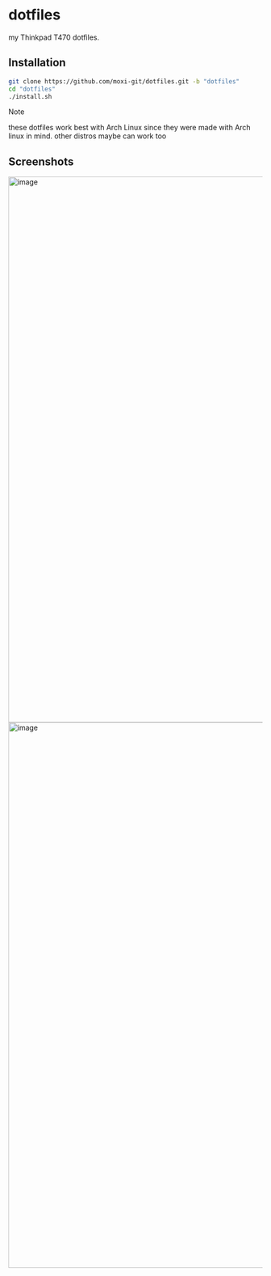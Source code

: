 # dotfiles

my Thinkpad T470 dotfiles.

## Installation

```bash
git clone https://github.com/moxi-git/dotfiles.git -b "dotfiles"
cd "dotfiles"
./install.sh
```

> [!NOTE]
> these dotfiles work best with Arch Linux since they were made with Arch linux in mind. other distros maybe can work too

## Screenshots

<img width="1919" height="1079" alt="image" src="https://github.com/user-attachments/assets/0a87bb6c-0641-40f1-ae1a-e01fbce8692c" />

<img width="1919" height="1079" alt="image" src="https://github.com/user-attachments/assets/ffe49d98-b508-4375-aca9-3edd9a35f6d7" />
